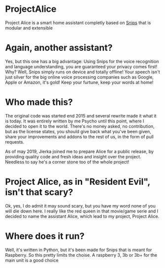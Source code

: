 # ProjectAlice
Project Alice is a smart home assistant completly based on [Snips](https://snips.ai) that is modular and extensible


# Again, another assistant?
Yes, but this one has a big advantage: Using Snips for the voice recognition and language understanding, you are guaranteed your privacy comes first! Why? Well, Snips simply runs on device and totally offline! Your speech isn't just silver for the big online voice processing companies such as Google, Apple or Amazon, it's gold! Keep your furtune, keep your words at home!


# Who made this?
The original code was started end 2015 and several rewrite made it what it is today. It was entirely written by me Psycho until this point, where I decided to open it to the world. There's no money asked, no contribution, but as the license states, you should give back what you've been given, share your improvements and addons to the rest of us, in the form of pull requests.

As of may 2019, Jierka joined me to prepare Alice for a public release, by providing quality code and fresh ideas and insight over the project. Needless to say he's a corner stone too of the whole project!


# Project Alice, as in "Resident Evil", isn't that scary?
Ok, yes, I do admit it may sound scary, but you have my word none of you will die down here. I really like the red queen in that movie/game serie and I decided to name the assistant Alice, which lead to my project, Project Alice.


# Where does it run?
Well, it's written in Python, but it's been made for Snips that is meant for Raspberry. So this pretty limits the choise. A raspberry 3, 3b or 3b+ for the main unit is a good choice
